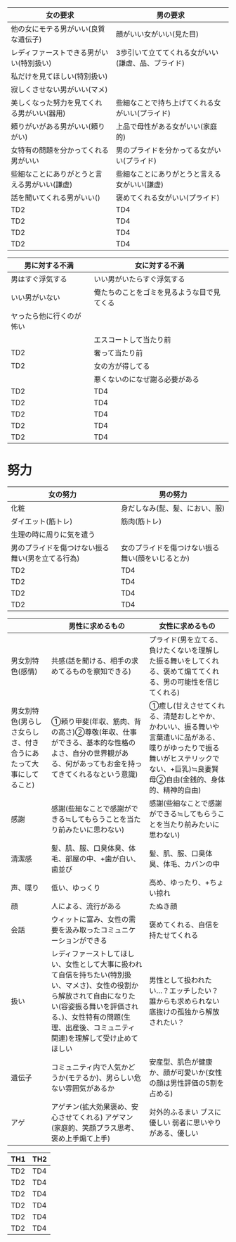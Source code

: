 | 女の要求 | 男の要求 |
----|---- 
| 他の女にモテる男がいい(良質な遺伝子) | 顔がいい女がいい(見た目) |
| レディファーストできる男がいい(特別扱い) | 3歩引いて立ててくれる女がいい(謙虚、品、プライド) |
| 私だけを見てほしい(特別扱い) |  |
| 寂しくさせない男がいい(マメ) |  |
| 美しくなった努力を見てくれる男がいい(器用) | 些細なことで持ち上げてくれる女がいい(プライド) |
| 頼りがいがある男がいい(頼りがい) | 上品で母性がある女がいい(家庭的) |
| 女特有の問題を分かってくれる男がいい | 男のプライドを分かってる女がいい(プライド) |
| 些細なことにありがとうと言える男がいい(謙虚) | 些細なことにありがとうと言える女がいい(謙虚) |
| 話を聞いてくれる男がいい() | 褒めてくれる女がいい(プライド) |
| TD2 | TD4 |
| TD2 | TD4 |
| TD2 | TD4 |
| TD2 | TD4 |


| 男に対する不満 | 女に対する不満 |
----|---- 
| 男はすぐ浮気する | いい男がいたらすぐ浮気する |
| いい男がいない | 俺たちのことをゴミを見るような目で見てくる |
| ヤったら他に行くのが怖い |  |
|  | エスコートして当たり前 |
| TD2 | 奢って当たり前 |
| TD2 | 女の方が得してる |
|  | 悪くないのになぜ謝る必要がある |
| TD2 | TD4 |
| TD2 | TD4 |
| TD2 | TD4 |
| TD2 | TD4 |
| TD2 | TD4 |



# 努力

| 女の努力 | 男の努力 |
----|---- 
| 化粧 | 身だしなみ(髭、髪、におい、服) |
| ダイエット(筋トレ) | 筋肉(筋トレ) |
| 生理の時に周りに気を遣う |  |
| 男のプライドを傷つけない振る舞い(男を立てる行為) | 女のプライドを傷つけない振る舞い(顔をいじるとか) |
| TD2 | TD4 |
| TD2 | TD4 |
| TD2 | TD4 |
| TD2 | TD4 |



|  | 男性に求めるもの | 女性に求めるもの |
----|----|---- 
| 男女別特色(感情) | 共感(話を聞ける、相手の求めてるものを察知できる) | プライド(男を立てる、負けたくないを理解した振る舞いをしてくれる、褒めて煽ててくれる、男の可能性を信じてくれる) |
| 男女別特色(男らしさ女らしさ、付き合うにあたって大事にしてること) | ①頼り甲斐(年収、筋肉、背の高さ)②尊敬(年収、仕事ができる、基本的な性格のよさ、自分の世界観がある、何があってもお金を持ってきてくれるなという意識) | ①癒し(甘えさせてくれる、清楚おしとやか、かわいい、振る舞いや言葉遣いに品がある、喋りがゆったりで振る舞いがヒステリックでない、+巨乳)≒良妻賢母②自由(金銭的、身体的、精神的自由) |
| 感謝 | 感謝(些細なことで感謝ができる≒してもらうことを当たり前みたいに思わない) | 感謝(些細なことで感謝ができる≒してもらうことを当たり前みたいに思わない) |
| 清潔感 | 髪、肌、服、口臭体臭、体毛、部屋の中、+歯が白い、歯並び | 髪、肌、服、口臭体臭、体毛、カバンの中 |
| 声、喋り | 低い、ゆっくり | 高め、ゆったり、+ちょい掠れ |
| 顔 | 人による、流行がある | たぬき顔 |
| 会話 | ウィットに富み、女性の需要を汲み取ったコミュニケーションができる | 褒めてくれる、自信を持たせてくれる |
| 扱い | レディファーストしてほしい、女性として大事に扱われて自信を持ちたい(特別扱い、マメさ)、女性の役割から解放されて自由になりたい(容姿振る舞いを評価される、)、女性特有の問題(生理、出産後、コミュニティ関連)を理解して受け止めてほしい | 男性として扱われたい…？エッチしたい？誰からも求められない底抜けの孤独から解放されたい？ |
| 遺伝子 | コミュニティ内で人気かどうか(モテるか)、男らしい危ない雰囲気があるか | 安産型、肌色が健康か、顔が可愛いか(女性の顔は男性評価の5割を占める) |
| アゲ | アゲチン(拡大効果褒め、安心させてくれる)	アゲマン(家庭的、笑顔プラス思考、褒め上手煽て上手) | 対外的ふるまい	ブスに優しい	弱者に思いやりがある、優しい |




| TH1 | TH2 |
----|---- 
| TD2 | TD4 |
| TD2 | TD4 |
| TD2 | TD4 |
| TD2 | TD4 |
| TD2 | TD4 |
| TD2 | TD4 |




